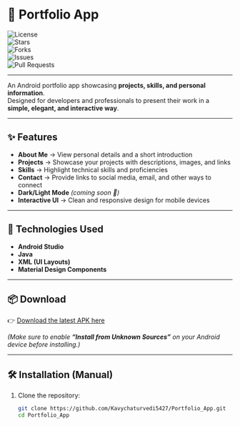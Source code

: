 # 📱 Portfolio App  

![License](https://img.shields.io/badge/License-MIT-green.svg)  
![Stars](https://img.shields.io/github/stars/Kavychaturvedi5427/Portfolio_App?style=social)  
![Forks](https://img.shields.io/github/forks/Kavychaturvedi5427/Portfolio_App?style=social)  
![Issues](https://img.shields.io/github/issues/Kavychaturvedi5427/Portfolio_App)  
![Pull Requests](https://img.shields.io/github/issues-pr/Kavychaturvedi5427/Portfolio_App)  

---

An Android portfolio app showcasing **projects, skills, and personal information**.  
Designed for developers and professionals to present their work in a **simple, elegant, and interactive way**.  

---

## ✨ Features  

- **About Me** → View personal details and a short introduction  
- **Projects** → Showcase your projects with descriptions, images, and links  
- **Skills** → Highlight technical skills and proficiencies  
- **Contact** → Provide links to social media, email, and other ways to connect  
- **Dark/Light Mode** *(coming soon 🚀)*  
- **Interactive UI** → Clean and responsive design for mobile devices  

---

## 🚀 Technologies Used  

- **Android Studio**  
- **Java**  
- **XML (UI Layouts)**  
- **Material Design Components**  

---

## 📦 Download  

👉 [Download the latest APK here](../../releases/latest)  

*(Make sure to enable **“Install from Unknown Sources”** on your Android device before installing.)*  

---

## 🛠️ Installation (Manual)  

1. Clone the repository:  
   ```bash
   git clone https://github.com/Kavychaturvedi5427/Portfolio_App.git
   cd Portfolio_App
